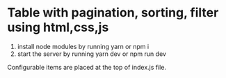 # Table with pagination, sorting, filter using html,css,js

1. install node modules by running yarn or npm i
2. start the server by running yarn dev or npm run dev

Configurable items are placed at the top of index.js file.
